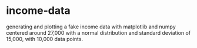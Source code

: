 # income-data
generating and plotting a fake income data with matplotlib and numpy centered around 27,000
with a normal distribution and standard deviation of 15,000, with 10,000 data points.
